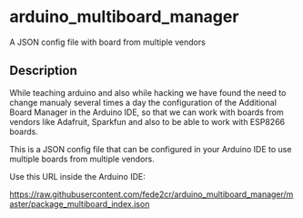 # arduino_multiboard_manager
A JSON config file with board from multiple vendors

## Description
While teaching arduino and also while hacking we have found the need to change
manualy several times a day the configuration of the Additional Board Manager
in the Arduino IDE, so that we can work with boards from vendors like Adafruit,
Sparkfun and also to be able to work with ESP8266 boards.

This is a JSON config file that can be configured in your Arduino IDE to use
multiple boards from multiple vendors.

Use this URL inside the Arduino IDE:

https://raw.githubusercontent.com/fede2cr/arduino_multiboard_manager/master/package_multiboard_index.json

